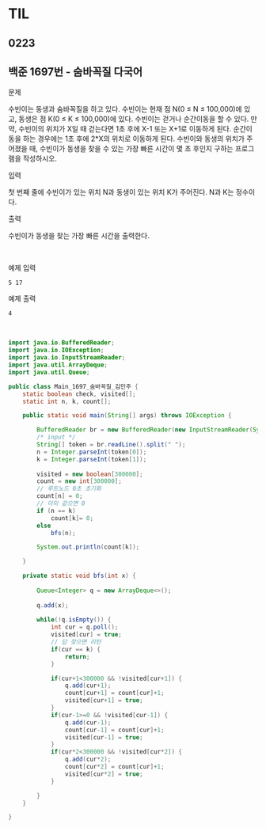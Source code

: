 # TIL

## 0223

## 백준 1697번 - 숨바꼭질 다국어<br>

문제 <br>

수빈이는 동생과 숨바꼭질을 하고 있다. 수빈이는 현재 점 N(0 ≤ N ≤ 100,000)에 있고, 동생은 점 K(0 ≤ K ≤ 100,000)에 있다. 수빈이는 걷거나 순간이동을 할 수 있다. 만약, 수빈이의 위치가 X일 때 걷는다면 1초 후에 X-1 또는 X+1로 이동하게 된다. 순간이동을 하는 경우에는 1초 후에 2*X의 위치로 이동하게 된다.
수빈이와 동생의 위치가 주어졌을 때, 수빈이가 동생을 찾을 수 있는 가장 빠른 시간이 몇 초 후인지 구하는 프로그램을 작성하시오.

입력

첫 번째 줄에 수빈이가 있는 위치 N과 동생이 있는 위치 K가 주어진다. N과 K는 정수이다.

출력

수빈이가 동생을 찾는 가장 빠른 시간을 출력한다.

<br>

예제 입력
```
5 17
```
예제 출력
```
4
```
<br>



```java
import java.io.BufferedReader;
import java.io.IOException;
import java.io.InputStreamReader;
import java.util.ArrayDeque;
import java.util.Queue;

public class Main_1697_숨바꼭질_김민주 {
	static boolean check, visited[];
	static int n, k, count[];

	public static void main(String[] args) throws IOException {

		BufferedReader br = new BufferedReader(new InputStreamReader(System.in));
		/* input */
		String[] token = br.readLine().split(" ");
		n = Integer.parseInt(token[0]);
		k = Integer.parseInt(token[1]);
		
		visited = new boolean[300000];
		count = new int[300000];
		// 루트노드 0초 초기화
		count[n] = 0;
		// 이미 같으면 0
		if (n == k)
			count[k]= 0;
		else
			bfs(n);

		System.out.println(count[k]);

	}

	private static void bfs(int x) {
		
		Queue<Integer> q = new ArrayDeque<>();
		
		q.add(x);
	
		while(!q.isEmpty()) {
			int cur = q.poll();
			visited[cur] = true;
			// 답 찾으면 리턴
			if(cur == k) {
				return;
			}

			if(cur+1<300000 && !visited[cur+1]) {
				q.add(cur+1); 
				count[cur+1] = count[cur]+1;
				visited[cur+1] = true;
			}
			if(cur-1>=0 && !visited[cur-1]) {
				q.add(cur-1);
				count[cur-1] = count[cur]+1;
				visited[cur-1] = true;
			}
			if(cur*2<300000 && !visited[cur*2]) {
				q.add(cur*2);
				count[cur*2] = count[cur]+1;
				visited[cur*2] = true;
			}

		}
	}

}

```
